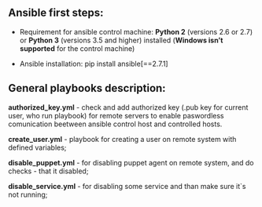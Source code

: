 ## Ansible first steps:

* Requirement for ansible control machine:
**Python 2** (versions 2.6 or 2.7) or **Python 3** (versions 3.5 and higher) installed (**Windows isn’t supported** for the control machine)

* Ansible installation:
pip install ansible[==2.7.1]

## General playbooks description:

**authorized_key.yml** - check and add authorized key (.pub key for current user, who run playbook) for remote servers to enable paswordless comunication beetween ansible control host and controlled hosts.

**create_user.yml** - playbook for creating a user on remote system with defined variables;

**disable_puppet.yml** - for disabling puppet agent on remote system, and do checks - that it disabled;

**disable_service.yml** - for disabling some service and than make sure it`s not running;
